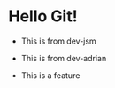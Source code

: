 # Hello Git!

- This is from dev-jsm
- This is from dev-adrian

- This is a feature

<!-- This is a temp Line -->
